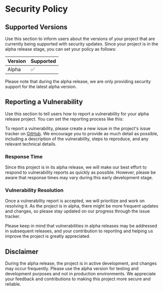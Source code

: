 # Security Policy

## Supported Versions

Use this section to inform users about the versions of your project that are currently being supported with security updates. Since your project is in the alpha release stage, you can set your policy as follows:

| Version | Supported          |
| ------- | ------------------ |
| Alpha   | :white_check_mark: |

Please note that during the alpha release, we are only providing security support for the latest alpha version.

## Reporting a Vulnerability

Use this section to tell users how to report a vulnerability for your alpha release project. You can set the reporting process like this:

To report a vulnerability, please create a new issue in the project's issue tracker on [GitHub](https://github.com/Dune-Global/unite-patient-frontend/issues). We encourage you to provide as much detail as possible, including a description of the vulnerability, steps to reproduce, and any relevant technical details.

### Response Time

Since this project is in its alpha release, we will make our best effort to respond to vulnerability reports as quickly as possible. However, please be aware that response times may vary during this early development stage.

### Vulnerability Resolution

Once a vulnerability report is accepted, we will prioritize and work on resolving it. As the project is in alpha, there might be more frequent updates and changes, so please stay updated on our progress through the issue tracker.

Please keep in mind that vulnerabilities in alpha releases may be addressed in subsequent releases, and your contribution to reporting and helping us improve the project is greatly appreciated.

## Disclaimer

During the alpha release, the project is in active development, and changes may occur frequently. Please use the alpha version for testing and development purposes and not in production environments. We appreciate your feedback and contributions to making this project more secure and reliable.

